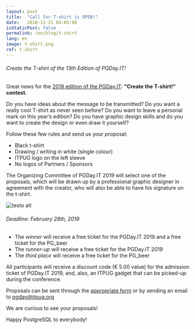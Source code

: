 ```yaml
---
layout: post
title:  "Call for T-shirt is OPEN!"
date:   2018-12-21 04:05:00
isStaticPost: false
permalink: /en/blog/t-shirt
lang: en
image: t-shirt.png
ref: t-shirt
---
```


###### Create the T-shirt of the 13th Edition of PGDay.IT!

Great news for the [2019 edition of the PGDay.IT](https://2019.pgday.it/it/): **"Create the T-shirt!" contest.**

Do you have ideas about the message to be transmitted? Do you want a really cool T-shirt as never seen before? Do you want to leave a personal mark on this year’s edition?
Do you have graphic design skills and do you want to create the design or even draw it yourself?

Follow these few rules and send us your proposal:

* Black t-shirt
* Drawing / writing in white (single colour)
* ITPUG logo on the left sleeve
* No logos of Partners / Sponsors

The Organizing Committee of PGDay.IT 2019 will select one of the proposals, which will be drawn up by a professional graphic designer in agreement with the creator, who will also be able to have his signature on the t-shirt.

![testo alt](/img/posts/t-shirt-base.png "Base T-shirt")

###### Deadline: February 28th, 2019

* The _winner_ will receive a free ticket for the PGDay.IT 2019 and a free ticket for the PG_beer
* The _runner-up_ will receive a free ticket for the PGDay.IT 2019
* The _third place_ will receive a free ticket for the PG_beer

All participants will receive a discount code (€ 5.00 value) for the admission ticket of  PGDay.IT 2019, and, also, an ITPUG gadget that can be picked-up during the conference.

Proposals can be sent through the [appropriate form](https://docs.google.com/forms/d/e/1FAIpQLSfuhZTqZi_AMT8azR3DXu4nVtTaPt6pjlhRxMgHb76ZT_YW3A/viewform) or by sending an email to [pgday@itpug.org](mailto:pgday@itpug.org)

We are curious to see your proposals!

Happy PostgreSQL to everybody!
